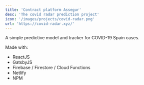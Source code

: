 ```yaml
---
title: 'Contract platform Assegur'
desc: 'The covid radar prediction project'
icon: '/images/projects/covid-radar.png'
url: 'https://covid-radar.xyz/'
---
```


A simple predictive model and tracker for COVID-19 Spain cases.

Made with:

- ReactJS
- GatsbyJS
- Firebase / Firestore / Cloud Functions
- Netlify
- NPM
